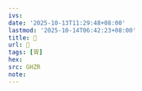 ```yaml
---
ivs:
date: '2025-10-13T11:29:48+08:00'
lastmod: '2025-10-14T06:42:23+08:00'
title: 󰣈
url: 󰣈
tags: [胥]
hex: 
src: GHZR
note:
---
```


